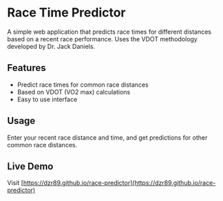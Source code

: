 # Race Time Predictor

A simple web application that predicts race times for different distances based on a recent race performance. Uses the VDOT methodology developed by Dr. Jack Daniels.

## Features
- Predict race times for common race distances
- Based on VDOT (VO2 max) calculations
- Easy to use interface

## Usage
Enter your recent race distance and time, and get predictions for other common race distances.

## Live Demo
Visit [https://dzr89.github.io/race-predictor](https://dzr89.github.io/race-predictor) 